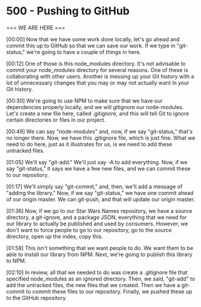 # 500 - Pushing to GitHub

=== WE ARE HERE ===

[00:00] Now that we have some work done locally, let's go ahead and commit this up to GitHub so that we can save our work. If we type in "git-status," we're going to have a couple of things in here.

[00:12] One of those is this node_modules directory. It's not advisable to commit your node_modules directory for several reasons. One of these is collaborating with other users. Another is messing up your Git history with a lot of unnecessary changes that you may or may not actually want in your Git history.

[00:30] We're going to use NPM to make sure that we have our dependencies properly locally, and we will gitignore our node-modules. Let's create a new file here, called .gitignore, and this will tell Git to ignore certain directories or files in our project.

[00:49] We can say "node-modules" and, now, if we say "git-status," that's no longer there. Now, we have this .gitignore file, which is just fine. What we need to do here, just as it illustrates for us, is we need to add these untracked files.

[01:05] We'll say "git-add." We'll just say -A to add everything. Now, if we say "git-status," it says we have a few new files, and we can commit these to our repository.

[01:17] We'll simply say "git-commit," and, then, we'll add a message of "adding the library." Now, if we say "git-status," we have one commit ahead of our origin master. We can git-push, and that will update our origin master.

[01:36] Now, if we go to our Star Wars Names repository, we have a source directory, a git-ignore, and a package JSON, everything that we need for our library to actually be published and used by consumers. However, we don't want to force people to go to our repository, go to the source directory, open up the index, copy this.

[01:58] This isn't something that we want people to do. We want them to be able to install our library from NPM. Next, we're going to publish this library to NPM.

[02:10] In review, all that we needed to do was create a .gitignore file that specified node_modules as an ignored directory. Then, we said, "git-add" to add the untracked files, the new files that we created. Then we have a git-commit to commit these files to our repository. Finally, we pushed these up to the GitHub repository.